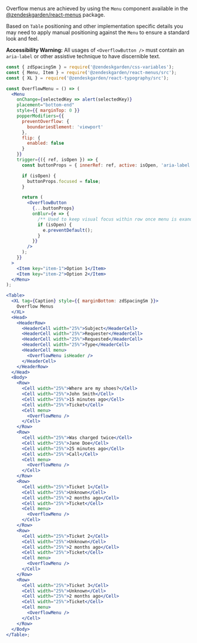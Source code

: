 Overflow menus are achieved by using the `Menu` component available in
the [@zendeskgarden/react-menus](https://garden.zendesk.com/react-components/menus/)
package.

Based on `Table` positioning and other implementation specific details you may need
to apply manual positioning against the `Menu` to ensure a standard look and feel.

**Accessibility Warning:** All usages of `<OverflowButton />` must contain an `aria-label`
or other assistive technique to have discernible text.

```jsx
const { zdSpacingSm } = require('@zendeskgarden/css-variables');
const { Menu, Item } = require('@zendeskgarden/react-menus/src');
const { XL } = require('@zendeskgarden/react-typography/src');

const OverflowMenu = () => (
  <Menu
    onChange={selectedKey => alert(selectedKey)}
    placement="bottom-end"
    style={{ marginTop: 0 }}
    popperModifiers={{
      preventOverflow: {
        boundariesElement: 'viewport'
      },
      flip: {
        enabled: false
      }
    }}
    trigger={({ ref, isOpen }) => {
      const buttonProps = { innerRef: ref, active: isOpen, 'aria-label': 'Row Actions' };

      if (isOpen) {
        buttonProps.focused = false;
      }

      return (
        <OverflowButton
          {...buttonProps}
          onBlur={e => {
            /** Used to keep visual focus within row once menu is exanded */
            if (isOpen) {
              e.preventDefault();
            }
          }}
        />
      );
    }}
  >
    <Item key="item-1">Option 1</Item>
    <Item key="item-2">Option 2</Item>
  </Menu>
);

<Table>
  <XL tag={Caption} style={{ marginBottom: zdSpacingSm }}>
    Overflow Menus
  </XL>
  <Head>
    <HeaderRow>
      <HeaderCell width="25%">Subject</HeaderCell>
      <HeaderCell width="25%">Requester</HeaderCell>
      <HeaderCell width="25%">Requested</HeaderCell>
      <HeaderCell width="25%">Type</HeaderCell>
      <HeaderCell menu>
        <OverflowMenu isHeader />
      </HeaderCell>
    </HeaderRow>
  </Head>
  <Body>
    <Row>
      <Cell width="25%">Where are my shoes?</Cell>
      <Cell width="25%">John Smith</Cell>
      <Cell width="25%">15 minutes ago</Cell>
      <Cell width="25%">Ticket</Cell>
      <Cell menu>
        <OverflowMenu />
      </Cell>
    </Row>
    <Row>
      <Cell width="25%">Was charged twice</Cell>
      <Cell width="25%">Jane Doe</Cell>
      <Cell width="25%">25 minutes ago</Cell>
      <Cell width="25%">Call</Cell>
      <Cell menu>
        <OverflowMenu />
      </Cell>
    </Row>
    <Row>
      <Cell width="25%">Ticket 1</Cell>
      <Cell width="25%">Unknown</Cell>
      <Cell width="25%">2 months ago</Cell>
      <Cell width="25%">Ticket</Cell>
      <Cell menu>
        <OverflowMenu />
      </Cell>
    </Row>
    <Row>
      <Cell width="25%">Ticket 2</Cell>
      <Cell width="25%">Unknown</Cell>
      <Cell width="25%">2 months ago</Cell>
      <Cell width="25%">Ticket</Cell>
      <Cell menu>
        <OverflowMenu />
      </Cell>
    </Row>
    <Row>
      <Cell width="25%">Ticket 3</Cell>
      <Cell width="25%">Unknown</Cell>
      <Cell width="25%">2 months ago</Cell>
      <Cell width="25%">Ticket</Cell>
      <Cell menu>
        <OverflowMenu />
      </Cell>
    </Row>
  </Body>
</Table>;
```
